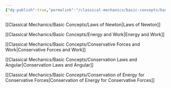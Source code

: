 ```yaml
---
{"dg-publish":true,"permalink":"/classical-mechanics/basic-concepts/basic-concepts/"}
---
```




[[Classical Mechanics/Basic Concepts/Laws of Newton\|Laws of Newton]]

[[Classical Mechanics/Basic Concepts/Energy and Work\|Energy and Work]]

[[Classical Mechanics/Basic Concepts/Conservative Forces and Work\|Conservative Forces and Work]]

[[Classical Mechanics/Basic Concepts/Conservation Laws and Angular\|Conservation Laws and Angular]]

[[Classical Mechanics/Basic Concepts/Conservation of Energy for Conservative Forces\|Conservation of Energy for Conservative Forces]]

